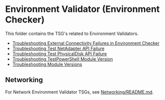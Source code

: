 # Environment Validator (Environment Checker)

This folder contains the TSG's related to Environment Validators.

* [Troubleshooting External Connectivity Failures in Environment Checker](./Troubleshooting-External-Connectivity-Failures-in-Environment-Checker.md)
* [Troubleshooting Test NetAdapter API Failure](./Troubleshooting-Test-NetAdapter-API.md)
* [Troubleshooting Test PhysicalDisk API Failure](./Troubleshooting-Test-PhysicalDisk-API.md)
* [Troubleshooting TestPowerShell Module Version](./Troubleshooting-Test-PowerShell-Module-Version.md)
* [Troubleshooting Module Versions](Troubleshooting-Module-Versions.md)

## Networking

For Network Environment Validator TSGs, see [Networking/README.md](Networking/README.md).